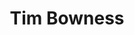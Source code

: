 ---
title: "Tim Bowness"
summary: "Primarily known for his work as a part of the band No-Man, a long-term project co-founded with Porcupine Tree's Steven Wilson, Tim Bowness has additionally performed with a highly eclectic range of musicians both as guest artist and collaborator."
image: "tim-bowness.jpg"
apple_music_artist_url: "https://music.apple.com/gb/artist/tim-bowness/44276362"
---